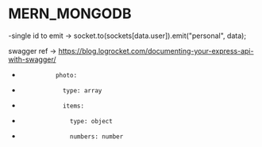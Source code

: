 # MERN_MONGODB
-single id to emit
-> socket.to(sockets[data.user]).emit("personal", data);


swagger ref
-> https://blog.logrocket.com/documenting-your-express-api-with-swagger/



 *               photo:
 *                 type: array
 *                 items: 
 *                   type: object
 *                   numbers: number
